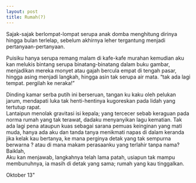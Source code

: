 ```yaml
---
layout: post
title: Rumah(?)
---
```


Sajak-sajak berlompat-lompat serupa anak domba menghitung dirinya hingga bulan terlelap, sebelum akhirnya leher tergantung menjadi pertanyaan-pertanyaan.

Puisiku hanya serupa remang malam di kafe-kafe murahan kemudian aku kan melukis bintang serupa binatang-binatang dalam buku gambar, menjadikan mereka monyet atau gajah bercula empat di tengah pasar, hingga asing menjadi langkah, hingga asin tak serupa air mata. “tak ada lagi tempat. pergilah ke neraka!”

Dinding kamar serba putih ini berseruan, tangan ku kaku oleh pelukan jarum, mendapati luka tak henti-hentinya kugoreskan pada lidah yang tertutup rapat.  
Lantaipun menolak gravitasi isi kepala; yang tercecer sebab keraguan pada norma rumah yang tak terawat, dadaku menyanyikan lagu kematian. Tak ada lagi pena ataupun kuas sebagai sarana pemuas keinginan yang mati muda, hanya ada aku dan tanda tanya menikmati napas di dalam keranda jika kelak kau bertanya, ke mana perginya detak yang tak sempurna berwarna ?
atau di mana makam perasaanku yang terlahir tanpa nama?  
Baiklah,  
Aku kan menjawab, langkahnya telah lama patah, usiapun tak mampu membunuhnya, ia masih di detak yang sama; rumah yang kau tinggalkan.

Oktober 13"